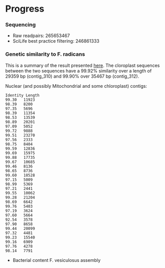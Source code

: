# Progress

### Sequencing
* Raw readpairs: 265653467
* SciLife best practice filtering: 246861333

### Genetic similarity to F. radicans
This is a summary of the result presented [here](https://github.com/mtop/Fucus_vesiculosus_genome_project/blob/master/test/blast_F.vesiculosus_to_F.radicans/parsed_blast_result.txt). The cloroplast sequences between the two sequences have a 99.92% similarity over a length of 29359 bp (contig\_310) and 99.90% over 35467 bp (contig\_312).

Nuclear (and possibly Mitochondrial and some chloroplast) contigs:
```
Identity Length
99.30	11923
98.39	8200
97.35	5696
98.39	11354
98.53	13539
98.89	20201
97.09	5052
99.72	9888
99.51	23270
97.56	2333
98.75	8404
99.59	12836
99.69	15975
99.88	17735
99.67	10685
99.46	8136
98.65	8736
99.60	18528
97.15	5009
98.99	5369
97.21	2441
99.55	10062
99.28	21204
98.69	6642
99.76	5403
97.19	3624
97.60	5664
92.54	3578
97.90	8658
99.44	20099
97.32	4481
99.23	15540
99.16	6909
97.76	4278
98.14	7791
```
* Bacterial content F. vesiculosus assembly

